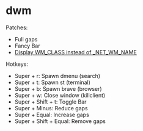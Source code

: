 # dwm
Patches:
* Full gaps
* Fancy Bar
* [Display WM_CLASS instead of _NET_WM_NAME](https://www.reddit.com/r/dwm/comments/ssm1ph/how_to_make_it_so_that_the_window_title_only)

Hotkeys:
* Super + r: Spawn dmenu (search)
* Super + t: Spawn st (terminal)
* Super + b: Spawn brave (browser)
* Super + w: Close window (killclient)
* Super + Shift + t: Toggle Bar
* Super + Minus: Reduce gaps
* Super + Equal: Increase gaps
* Super + Shift + Equal: Remove gaps
